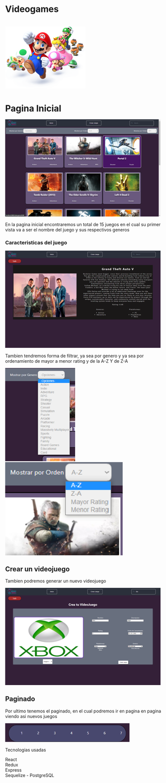 <h1>Videogames <h1/>

<p align="left">
  <img height="200" src="./videogame.png" />
</p>
    
   # Pagina Inicial
    
<p>
    <img width='500' src='./images/Escena1.png' />
</p>  
    <p>En la pagina inicial encontraremos un total de 15 juegos en el cual su primer vista va a ser el nombre del juego y sus respectivos generos </p>

<p>
    <h3>Caracteristicas del juego </h3>  
    <img width='500' src='./images/Escena2.png'/>
    </p>
    
 <p>Tambien tendremos forma de filtrar, ya sea por genero y ya sea por ordenamiento de mayor a menor rating y de la A-Z Y de Z-A </p>
 <div>
    <a>
        <img height='300' src='./images/Escena3.png' />
    </a>
    <a>
        <img height='300' src='./images/Escena4.png' />
    </a>
    </div>
 
 <p>
  <h2>Crear un videojuego </h2>
  <p>Tambien podremos generar un nuevo videojuego</p>
    <img width='500' src='./images/Escena5.png' />
  </p>
  
  <p> 
  <h2>Paginado</h2>
  <p>Por ultimo tenemos el paginado, en el cual podremos ir en pagina en pagina viendo asi nuevos juegos</p>
  
  <img  width='400' src='./images/Escena6.png' />
  </p>
  
    
Tecnologias usadas
<table>
 React
    <br>
 Redux
    <br>
 Express
    <br>
 Sequelize - PostgreSQL
    <br>
      </table>
